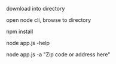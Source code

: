 download into directory

open node cli, browse to directory

npm install

node app.js -help

node app.js -a "Zip code or address here"
